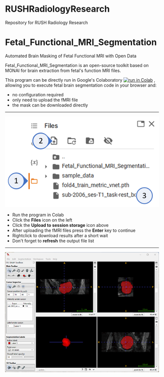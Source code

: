 # RUSHRadiologyResearch
Repository for RUSH Radiology Research
# Fetal_Functional_MRI_Segmentation
Automated Brain Masking of Fetal Functional MRI with Open Data

Fetal_Functional_MRI_Segmentation is an open-source toolkit based on MONAI for brain extraction from fetal's function MRI files.

This program can be directly run in Google's Colaboratory
[![run in Colab](https://colab.research.google.com/assets/colab-badge.svg)](https://colab.research.google.com/github/Achillesy/Fetal_Functional_MRI_Segmentation/blob/master/fmri_vnet_interface.ipynb)
, allowing you to execute fetal brain segmentation code in your browser and:

  - no configuration required
  - only need to upload the fMRI file
  - the mask can be downloaded directly

----
![upload_guide](figures/upload_guide.png)
  - Run the program in Colab
  - Click the **Files** icon on the left
  - Click the **Upload to session storage** icon above
  - After uploading the fMRI files press the **Enter** key to continue
  - Rightclick to download results after a short wait
  - Don't forget to **refresh** the output file list

----
![maks_result](figures/2013_ses_T1.gif)
